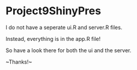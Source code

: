 # Project9ShinyPres

I do not have a seperate ui.R and server.R files.

Instead, everything is in the app.R file! 

So have a look there for both the ui and the server.

~Thanks!~

